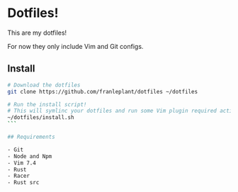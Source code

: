 Dotfiles!
=========

This are my dotfiles!

For now they only include Vim and Git configs.

## Install

````sh
# Download the dotfiles
git clone https://github.com/franleplant/dotfiles ~/dotfiles

# Run the install script!
# This will symlinc your dotfiles and run some Vim plugin required actions
~/dotfiles/install.sh
```

## Requirements

- Git
- Node and Npm
- Vim 7.4
- Rust
- Racer
- Rust src
